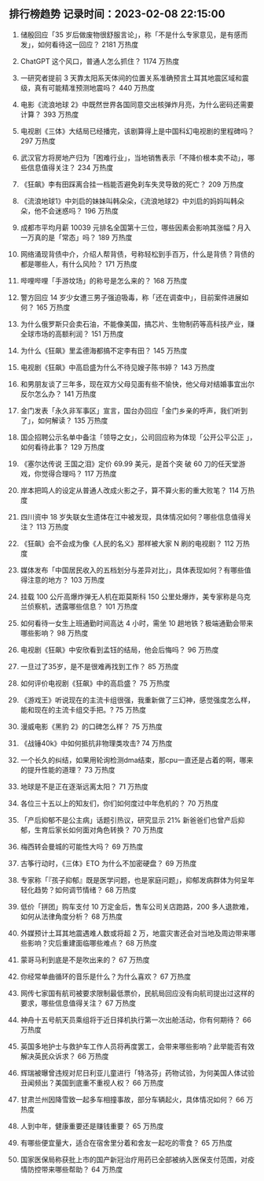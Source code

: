 
## 排行榜趋势 记录时间：2023-02-08 22:15:00
  
  1. 储殷回应「35 岁后做废物很舒服言论」，称「不是什么专家意见，是有感而发」，如何看待这一回应？ 2181 万热度
    
  2. ChatGPT 这个风口，普通人怎么抓住？ 1174 万热度
    
  3. 一研究者提前 3 天靠太阳系天体间的位置关系准确预言土耳其地震区域和震级，真有可能精准预测地震吗？ 440 万热度
    
  4. 电影《流浪地球 2》中既然世界各国同意交出核弹炸月亮，为什么密码还需要计算？ 393 万热度
    
  5. 电视剧《三体》大结局已经播完，该剧算得上是中国科幻电视剧的里程碑吗？ 297 万热度
    
  6. 武汉官方将房地产归为「困难行业」，当地销售表示「不降价根本卖不动」，哪些信息值得关注？ 234 万热度
    
  7. 《狂飙》李有田踩离合挂一档能否避免刹车失灵导致的死亡？ 209 万热度
    
  8. 《流浪地球1》中刘启的妹妹叫韩朵朵，《流浪地球2》中刘启的妈妈叫韩朵朵，他不会迷惑吗？ 196 万热度
    
  9. 成都市平均月薪 10039 元排名全国第十三位，哪些因素会影响其涨幅？月入一万真的是「常态」吗？ 189 万热度
    
  10. 网络涌现背债中介，介绍人帮背债，号称轻松到手百万，什么是背债？背债的都是哪些人，有什么风险？ 171 万热度
    
  11. 哔哩哔哩「手游坟场」的称号是怎么来的？ 168 万热度
    
  12. 警方回应 14 岁少女遭三男子强迫吸毒，称「还在调查中」，目前案件进展如何？ 165 万热度
    
  13. 为什么俄罗斯只会卖石油，不能像美国，搞芯片、生物制药等高科技产业，赚全球市场的高额利润？ 151 万热度
    
  14. 为什么《狂飙》里孟德海都搞不定李有田？ 145 万热度
    
  15. 电视剧《狂飙》中高启盛为什么不待见嫂子陈书婷？ 143 万热度
    
  16. 和男朋友谈了三年多，现在双方父母见面有些不愉快，他父母对结婚事宜出尔反尔怎么办？ 141 万热度
    
  17. 金门发表「永久非军事区」宣言，国台办回应「金门乡亲的呼声，我们听到了」，如何解读？ 135 万热度
    
  18. 国企招聘公示名单中备注「领导之女」，公司回应称为体现「公开公平公正 」，如何看待此事？ 129 万热度
    
  19. 《塞尔达传说 王国之泪》定价 69.99 美元，是首个突 破 60 刀的任天堂游戏，你觉得合理吗？ 117 万热度
    
  20. 岸本把鸣人的设定从普通人改成火影之子，算不算火影的重大败笔？ 114 万热度
    
  21. 四川资中 18 岁失联女生遗体在江中被发现，具体情况如何？哪些信息值得关注？ 113 万热度
    
  22. 《狂飙》会不会成为像《人民的名义》那样被大家 N 刷的电视剧？ 112 万热度
    
  23. 媒体发布「中国居民收入的五档划分与差异对比」，具体表现如何？有哪些值得注意的地方？ 103 万热度
    
  24. 挂载 100 公斤高爆炸弹无人机在距莫斯科 150 公里处爆炸，美专家称是乌克兰侦察机，透露哪些信息？ 101 万热度
    
  25. 如何看待一女生上班通勤时间高达 4 小时，需坐 10 趟地铁？极端通勤会带来哪些影响？ 98 万热度
    
  26. 电视剧《狂飙》中安欣看到孟钰的结局，他会后悔吗？ 96 万热度
    
  27. 一旦过了35岁，是不是很难再找到工作？ 85 万热度
    
  28. 如何评价电视剧《狂飙》中的高启盛？ 75 万热度
    
  29. 《游戏王》听说现在的主流卡组很强，我重新做了三幻神，感觉强度怎么样，能和现在的主流卡组交手把。? 75 万热度
    
  30. 漫威电影《黑豹 2》的口碑怎么样？ 75 万热度
    
  31. 《战锤40k》中如何抵抗非物理类攻击? 74 万热度
    
  32. 一个长久的纠结，如果用轮询检测dma结束，那cpu一直还是占着的啊，哪来的提升性能的道理？ 73 万热度
    
  33. 地球是不是正在逐渐远离太阳？ 71 万热度
    
  34. 各位三十五以上的知友们，你们如何度过中年危机的？ 70 万热度
    
  35. 「产后抑郁不是公主病」话题引热议，研究显示 21% 新爸爸们也曾产后抑郁，生育后家长如何面对角色转换？ 70 万热度
    
  36. 梅西转会曼城的可能性大吗？ 69 万热度
    
  37. 古筝行动时，《三体》ETO 为什么不加密硬盘？ 69 万热度
    
  38. 专家称「『孩子抑郁』既是医学问题，也是家庭问题」，抑郁发病群体为何呈年轻化趋势？如何调节情绪？ 68 万热度
    
  39. 低价「拼团」购车支付 10 万定金后，售车公司关店跑路，200 多人退款难，如何从法律角度分析？ 68 万热度
    
  40. 外媒预计土耳其地震遇难人数或将超 2 万，地震灾害还会对当地及周边带来哪些影响？灾后重建面临哪些难点？ 68 万热度
    
  41. 蒙哥马利到底是不是吹出来的？ 67 万热度
    
  42. 你经常单曲循环的音乐是什么？为什么喜欢？ 67 万热度
    
  43. 网传七家国有航司被要求限制最低票价，民航局回应没有向航司提出过这样的要求，哪些信息值得关注？ 67 万热度
    
  44. 神舟十五号航天员乘组将于近日择机执行第一次出舱活动，你有何期待？ 66 万热度
    
  45. 英国多地护士与救护车工作人员将再度罢工，会带来哪些影响？此举能否有效解决英民众诉求？ 66 万热度
    
  46. 辉瑞被曝曾违规对尼日利亚儿童进行「特洛芬」药物试验，为何美国人体试验丑闻频出？美国到底重不重视人权？ 66 万热度
    
  47. 甘肃兰州因降雪致一起多车相撞事故，部分车辆起火，具体情况如何？ 66 万热度
    
  48. 人到中年，健康重要还是赚钱重要？ 65 万热度
    
  49. 有哪些便宜量大，适合在宿舍里分着和舍友一起吃的零食？ 65 万热度
    
  50. 国家医保局称获批上市的国产新冠治疗用药已全部被纳入医保支付范围，对疫情防控带来哪些帮助？ 64 万热度
    